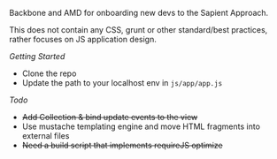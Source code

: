 
Backbone and AMD for onboarding new devs to the Sapient Approach.

This does not contain any CSS, grunt or other standard/best practices, rather focuses on JS application design.

*Getting Started*
- Clone the repo
- Update the path to your localhost env in ```js/app/app.js```

*Todo*
- ~~Add Collection & bind update events to the view~~
- Use mustache templating engine and move HTML fragments into external files
- ~~Need a build script that implements requireJS optimize~~
